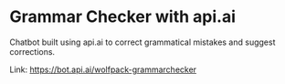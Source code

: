 # Grammar Checker with api.ai

Chatbot built using api.ai to correct grammatical mistakes and suggest corrections.

Link: https://bot.api.ai/wolfpack-grammarchecker
